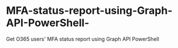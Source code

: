 # MFA-status-report-using-Graph-API-PowerShell-
Get O365 users' MFA status report using Graph API PowerShell 
